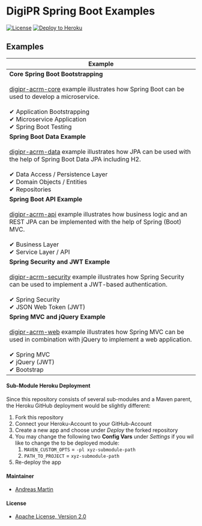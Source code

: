 # DigiPR Spring Boot Examples

[![License](http://img.shields.io/:license-apache-blue.svg)](http://www.apache.org/licenses/LICENSE-2.0.html)
[![Deploy to Heroku](https://img.shields.io/badge/deploy%20to-Heroku-6762a6.svg?longCache=true)](https://heroku.com/deploy)

## Examples

| Example | 
| --- | 
| **Core Spring Boot Bootstrapping**<br><br>[digipr-acrm-core](digipr-acrm-core) example illustrates how Spring Boot can be used to develop a microservice.<br><br>✔ Application Bootstrapping<br>✔ Microservice Application<br>✔ Spring Boot Testing | 
| **Spring Boot Data Example**<br><br>[digipr-acrm-data](digipr-acrm-data) example illustrates how JPA can be used with the help of Spring Boot Data JPA including H2.<br><br>✔ Data Access / Persistence Layer<br>✔ Domain Objects / Entities<br>✔ Repositories |
| **Spring Boot API Example**<br><br>[digipr-acrm-api](digipr-acrm-api) example illustrates how business logic and an REST JPA can be implemented with the help of Spring (Boot) MVC.<br><br>✔ Business Layer<br>✔ Service Layer / API |
| **Spring Security and JWT Example**<br><br>[digipr-acrm-security](digipr-acrm-security) example illustrates how Spring Security can be used to implement a JWT-based authentication.<br><br>✔ Spring Security<br>✔ JSON Web Token (JWT) |
| **Spring MVC and jQuery Example**<br><br>[digipr-acrm-web](digipr-acrm-web)  example illustrates how Spring MVC can be used in combination with jQuery to implement a web application.<br><br>✔ Spring MVC<br>✔ jQuery (JWT)<br>✔ Bootstrap|

#### Sub-Module Heroku Deployment

Since this repository consists of several sub-modules and a Maven parent, the Heroku GitHub deployment would be slightly different:
1. Fork this repository
2. Connect your Heroku-Account to your GitHub-Account
3. Create a new app and choose under *Deploy* the forked repository
4. You may change the following two **Config Vars** under *Settings* if you wil like to change the to be deployed module:
   1. `MAVEN_CUSTOM_OPTS` = `-pl xyz-submodule-path`
   2. `PATH_TO_PROJECT` = `xyz-submodule-path`
5. Re-deploy the app

#### Maintainer
- [Andreas Martin](https://andreasmartin.ch)

#### License

- [Apache License, Version 2.0](blob/master/LICENSE)